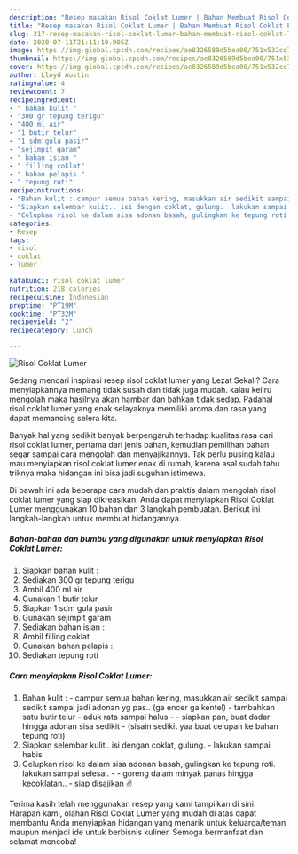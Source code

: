 ```yaml
---
description: "Resep masakan Risol Coklat Lumer | Bahan Membuat Risol Coklat Lumer Yang Menggugah Selera"
title: "Resep masakan Risol Coklat Lumer | Bahan Membuat Risol Coklat Lumer Yang Menggugah Selera"
slug: 317-resep-masakan-risol-coklat-lumer-bahan-membuat-risol-coklat-lumer-yang-menggugah-selera
date: 2020-07-11T21:11:10.905Z
image: https://img-global.cpcdn.com/recipes/ae8326589d5bea00/751x532cq70/risol-coklat-lumer-foto-resep-utama.jpg
thumbnail: https://img-global.cpcdn.com/recipes/ae8326589d5bea00/751x532cq70/risol-coklat-lumer-foto-resep-utama.jpg
cover: https://img-global.cpcdn.com/recipes/ae8326589d5bea00/751x532cq70/risol-coklat-lumer-foto-resep-utama.jpg
author: Lloyd Austin
ratingvalue: 4
reviewcount: 7
recipeingredient:
- " bahan kulit "
- "300 gr tepung terigu"
- "400 ml air"
- "1 butir telur"
- "1 sdm gula pasir"
- "sejimpit garam"
- " bahan isian "
- " filling coklat"
- " bahan pelapis "
- " tepung roti"
recipeinstructions:
- "Bahan kulit : campur semua bahan kering, masukkan air sedikit sampai sedikit sampai jadi adonan yg pas.. (ga encer ga kentel)  tambahkan satu butir telur aduk rata sampai halus   siapkan pan,  buat dadar hingga adonan sisa sedikit (sisain sedikit yaa buat celupan ke bahan tepung roti)"
- "Siapkan selembar kulit.. isi dengan coklat, gulung.  lakukan sampai habis"
- "Celupkan risol ke dalam sisa adonan basah, gulingkan ke tepung roti.  lakukan sampai selesai.   goreng dalam minyak panas hingga kecoklatan..  siap disajikan ✌"
categories:
- Resep
tags:
- risol
- coklat
- lumer

katakunci: risol coklat lumer 
nutrition: 218 calories
recipecuisine: Indonesian
preptime: "PT19M"
cooktime: "PT32M"
recipeyield: "2"
recipecategory: Lunch

---
```



![Risol Coklat Lumer](https://img-global.cpcdn.com/recipes/ae8326589d5bea00/751x532cq70/risol-coklat-lumer-foto-resep-utama.jpg)

Sedang mencari inspirasi resep risol coklat lumer yang Lezat Sekali? Cara menyiapkannya memang tidak susah dan tidak juga mudah. kalau keliru mengolah maka hasilnya akan hambar dan bahkan tidak sedap. Padahal risol coklat lumer yang enak selayaknya memiliki aroma dan rasa yang dapat memancing selera kita.



Banyak hal yang sedikit banyak berpengaruh terhadap kualitas rasa dari risol coklat lumer, pertama dari jenis bahan, kemudian pemilihan bahan segar sampai cara mengolah dan menyajikannya. Tak perlu pusing kalau mau menyiapkan risol coklat lumer enak di rumah, karena asal sudah tahu triknya maka hidangan ini bisa jadi suguhan istimewa.


Di bawah ini ada beberapa cara mudah dan praktis dalam mengolah risol coklat lumer yang siap dikreasikan. Anda dapat menyiapkan Risol Coklat Lumer menggunakan 10 bahan dan 3 langkah pembuatan. Berikut ini langkah-langkah untuk membuat hidangannya.

<!--inarticleads1-->

##### Bahan-bahan dan bumbu yang digunakan untuk menyiapkan Risol Coklat Lumer:

1. Siapkan  bahan kulit :
1. Sediakan 300 gr tepung terigu
1. Ambil 400 ml air
1. Gunakan 1 butir telur
1. Siapkan 1 sdm gula pasir
1. Gunakan sejimpit garam
1. Sediakan  bahan isian :
1. Ambil  filling coklat
1. Gunakan  bahan pelapis :
1. Sediakan  tepung roti




<!--inarticleads2-->

##### Cara menyiapkan Risol Coklat Lumer:

1. Bahan kulit : - campur semua bahan kering, masukkan air sedikit sampai sedikit sampai jadi adonan yg pas.. (ga encer ga kentel)  - tambahkan satu butir telur - aduk rata sampai halus  -  - siapkan pan,  buat dadar hingga adonan sisa sedikit - (sisain sedikit yaa buat celupan ke bahan tepung roti)
1. Siapkan selembar kulit.. isi dengan coklat, gulung.  - lakukan sampai habis
1. Celupkan risol ke dalam sisa adonan basah, gulingkan ke tepung roti.  lakukan sampai selesai.  -  - goreng dalam minyak panas hingga kecoklatan..  - siap disajikan ✌




Terima kasih telah menggunakan resep yang kami tampilkan di sini. Harapan kami, olahan Risol Coklat Lumer yang mudah di atas dapat membantu Anda menyiapkan hidangan yang menarik untuk keluarga/teman maupun menjadi ide untuk berbisnis kuliner. Semoga bermanfaat dan selamat mencoba!
